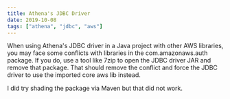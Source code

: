 ```yaml
---
title: Athena's JDBC Driver
date: 2019-10-08
tags: ["athena", "jdbc", "aws"]
---
```


When using Athena's JDBC driver in a Java project with other AWS libraries, you may face some conflicts with 
libraries in the com.amazonaws.auth package. If you do, use a tool like 7zip to open the JDBC driver JAR and 
remove that package. That should remove the conflict and force the JDBC driver to use the imported core aws lib instead.

I did try shading the package via Maven but that did not work.